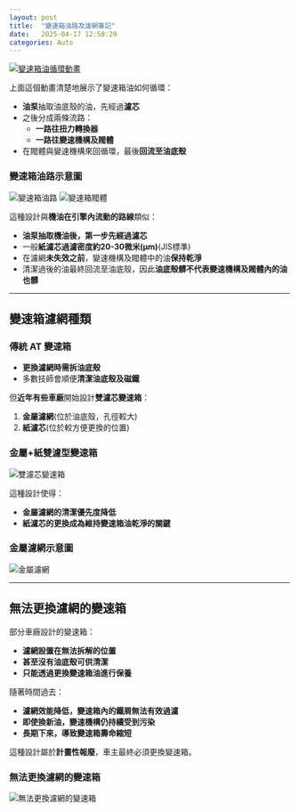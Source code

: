 ```yaml
---
layout: post
title:  "變速箱油路及濾網筆記"
date:   2025-04-17 12:58:29
categories: Auto
---
```


[![變速箱油循環動畫](https://img.youtube.com/vi/zcwG97VMOVk/0.jpg)](https://www.youtube.com/watch?v=zcwG97VMOVk&t=410)

上面這個動畫清楚地展示了變速箱油如何循環：
- **油泵**抽取油底殼的油，先經過**濾芯**
- 之後分成兩條流路：
  - **一路往扭力轉換器**
  - **一路往變速機構及閥體**
- 在閥體與變速機構來回循環，最後**回流至油底殼**

### 變速箱油路示意圖
![變速箱油路](https://attach.mobile01.com/attach/202502/mobile01-2184f900065b464d41adf967eb5723e8.jpg) ![變速箱閥體](https://attach.mobile01.com/attach/202502/mobile01-bd17f9c8a652dbbb59fb89067d6ca294.jpg)

這種設計與**機油在引擎內流動的路線**類似：
- **油泵抽取機油後，第一步先經過濾芯**
- 一般**紙濾芯過濾密度約20-30微米(μm)**(JIS標準)
- 在濾網**未失效之前**，變速機構及閥體中的油**保持乾淨**
- 清潔過後的油最終回流至油底殼，因此**油底殼髒不代表變速機構及閥體內的油也髒**

---

## 變速箱濾網種類

### 傳統 AT 變速箱
- **更換濾網時需拆油底殼**
- 多數技師會順便**清潔油底殼及磁鐵**
  
但**近年有些車廠**開始設計**雙濾芯變速箱**：
1. **金屬濾網**(位於油底殼，孔徑較大)
2. **紙濾芯**(位於較方便更換的位置)

### 金屬+紙雙濾型變速箱
![雙濾芯變速箱](https://attach.mobile01.com/attach/202502/mobile01-3fd95a5f3a129a88d6fdbbfc9ea8396d.png)

這種設計使得：
- **金屬濾網的清潔優先度降低**
- **紙濾芯的更換成為維持變速箱油乾淨的關鍵**

### 金屬濾網示意圖
![金屬濾網](https://attach.mobile01.com/attach/202502/mobile01-21e8e4f40dc64b8edd20b5e08dae00ba.png)

---

## 無法更換濾網的變速箱

部分車廠設計的變速箱：
- **濾網設置在無法拆解的位置**
- **甚至沒有油底殼可供清潔**
- **只能透過更換變速箱油進行保養**

隨著時間過去：
- **濾網效能降低，變速箱內的鐵屑無法有效過濾**
- **即使換新油，變速機構仍持續受到污染**
- **長期下來，導致變速箱壽命縮短**

這種設計屬於**計畫性報廢**，車主最終必須更換變速箱。

### 無法更換濾網的變速箱
![無法更換濾網的變速箱](https://attach.mobile01.com/attach/202502/mobile01-322a0f6835b2b694a952ddccbb1f8b7e.jpg)
